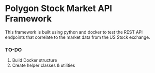 # Polygon Stock Market API Framework

This framework is built using python and docker to test the REST API endpoints
that correlate to the market data from the US Stock exchange. 

### TO-DO
1. Build Docker structure
2. Create helper classes & utilities